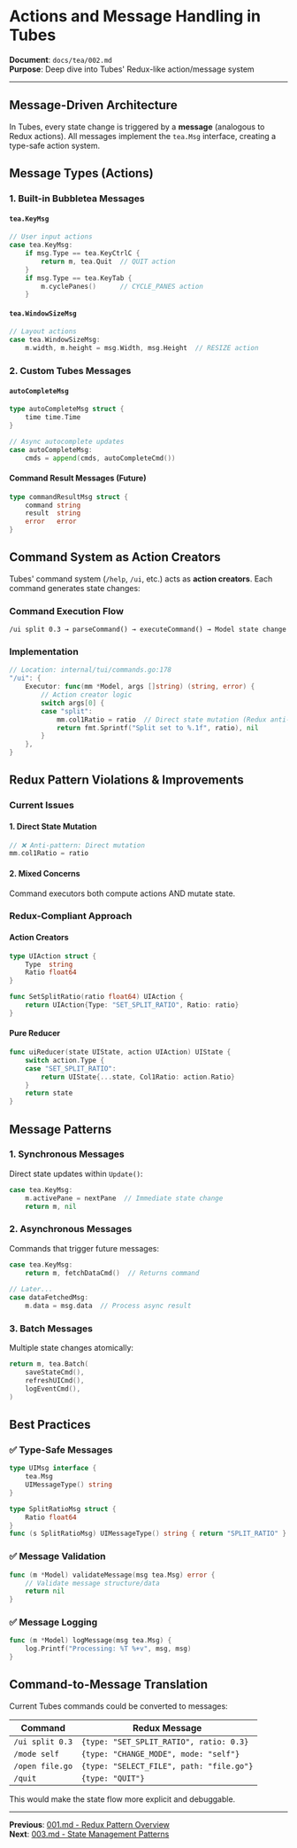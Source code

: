 # Actions and Message Handling in Tubes

**Document**: `docs/tea/002.md`  
**Purpose**: Deep dive into Tubes' Redux-like action/message system

---

## Message-Driven Architecture

In Tubes, every state change is triggered by a **message** (analogous to Redux actions). All messages implement the `tea.Msg` interface, creating a type-safe action system.

## Message Types (Actions)

### 1. Built-in Bubbletea Messages

#### `tea.KeyMsg`
```go
// User input actions
case tea.KeyMsg:
    if msg.Type == tea.KeyCtrlC {
        return m, tea.Quit  // QUIT action
    }
    if msg.Type == tea.KeyTab {
        m.cyclePanes()      // CYCLE_PANES action  
    }
```

#### `tea.WindowSizeMsg` 
```go
// Layout actions
case tea.WindowSizeMsg:
    m.width, m.height = msg.Width, msg.Height  // RESIZE action
```

### 2. Custom Tubes Messages

#### `autoCompleteMsg`
```go
type autoCompleteMsg struct {
    time time.Time
}

// Async autocomplete updates
case autoCompleteMsg:
    cmds = append(cmds, autoCompleteCmd())
```

#### Command Result Messages (Future)
```go
type commandResultMsg struct {
    command string
    result  string
    error   error
}
```

## Command System as Action Creators

Tubes' command system (`/help`, `/ui`, etc.) acts as **action creators**. Each command generates state changes:

### Command Execution Flow
```
/ui split 0.3 → parseCommand() → executeCommand() → Model state change
```

### Implementation
```go
// Location: internal/tui/commands.go:178
"/ui": {
    Executor: func(mm *Model, args []string) (string, error) {
        // Action creator logic
        switch args[0] {
        case "split":
            mm.col1Ratio = ratio  // Direct state mutation (Redux anti-pattern!)
            return fmt.Sprintf("Split set to %.1f", ratio), nil
        }
    },
}
```

## Redux Pattern Violations & Improvements

### Current Issues

#### 1. Direct State Mutation
```go
// ❌ Anti-pattern: Direct mutation
mm.col1Ratio = ratio
```

#### 2. Mixed Concerns
Command executors both compute actions AND mutate state.

### Redux-Compliant Approach

#### Action Creators
```go
type UIAction struct {
    Type  string
    Ratio float64
}

func SetSplitRatio(ratio float64) UIAction {
    return UIAction{Type: "SET_SPLIT_RATIO", Ratio: ratio}
}
```

#### Pure Reducer
```go
func uiReducer(state UIState, action UIAction) UIState {
    switch action.Type {
    case "SET_SPLIT_RATIO":
        return UIState{...state, Col1Ratio: action.Ratio}
    }
    return state
}
```

## Message Patterns

### 1. Synchronous Messages
Direct state updates within `Update()`:
```go
case tea.KeyMsg:
    m.activePane = nextPane  // Immediate state change
    return m, nil
```

### 2. Asynchronous Messages  
Commands that trigger future messages:
```go
case tea.KeyMsg:
    return m, fetchDataCmd()  // Returns command
    
// Later...
case dataFetchedMsg:
    m.data = msg.data  // Process async result
```

### 3. Batch Messages
Multiple state changes atomically:
```go
return m, tea.Batch(
    saveStateCmd(),
    refreshUICmd(), 
    logEventCmd(),
)
```

## Best Practices

### ✅ Type-Safe Messages
```go
type UIMsg interface {
    tea.Msg
    UIMessageType() string
}

type SplitRatioMsg struct {
    Ratio float64
}
func (s SplitRatioMsg) UIMessageType() string { return "SPLIT_RATIO" }
```

### ✅ Message Validation
```go
func (m *Model) validateMessage(msg tea.Msg) error {
    // Validate message structure/data
    return nil
}
```

### ✅ Message Logging  
```go
func (m *Model) logMessage(msg tea.Msg) {
    log.Printf("Processing: %T %+v", msg, msg)
}
```

## Command-to-Message Translation

Current Tubes commands could be converted to messages:

| Command | Redux Message |
|---------|---------------|
| `/ui split 0.3` | `{type: "SET_SPLIT_RATIO", ratio: 0.3}` |
| `/mode self` | `{type: "CHANGE_MODE", mode: "self"}` |
| `/open file.go` | `{type: "SELECT_FILE", path: "file.go"}` |
| `/quit` | `{type: "QUIT"}` |

This would make the state flow more explicit and debuggable.

---

**Previous**: [001.md - Redux Pattern Overview](./001.md)  
**Next**: [003.md - State Management Patterns](./003.md)